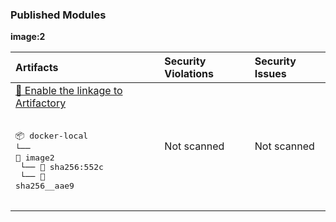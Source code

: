 

<h3>Published Modules</h3>



**image:2**



| Artifacts | Security Violations | Security Issues |
| :------------ | :--------------------- | :------------------ |
| <a href="https://jfrog.com/help/access?xinfo:appid=csh-gen-gitbook">🐸 Enable the linkage to Artifactory</a><br><br><pre>📦 docker-local<br>└── 📁 image2<br>    └── 📁 sha256:552c<br>        └── 📄 sha256__aae9<br><br></pre> | Not scanned | Not scanned |
